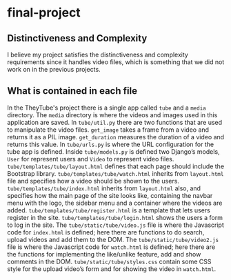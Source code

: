 # final-project

## Distinctiveness and Complexity

I believe my project satisfies the distinctiveness and complexity requirements since it handles video files, which is something that we did not work on in the previous projects. 

## What is contained in each file

In the TheyTube's project there is a single app called `tube` and a `media` directory. The `media` directory is where the videos and images used in this application are saved. In `tube/util.py` there are two functions that are used to manipulate the video files. `get_image` takes a frame from a video and returns it as a PIL image. `get_duration` measures the duration of a video and returns this value. In `tube/urls.py` is where the URL configuration for the tube app is defined. Inside `tube/models.py` is defined two Django’s models, `User` for represent users and `Video` to represent video files. `tube/templates/tube/layout.html` defines that each page should include the Bootstrap library. `tube/templates/tube/watch.html` inherits from `layout.html` file and specifies how a video should be shown to the users. `tube/templates/tube/index.html` inherits from `layout.html` also, and specifies how the main page of the site looks like, containing the navbar menu with the logo, the sidebar menu and a container where the videos are added. `tube/templates/tube/register.html` is a template that lets users register in the site. `tube/templates/tube/login.html` shows the users a form to log in the site. The `tube/static/tube/video.js` file is where the Javascript code for `index.html` is defined; here there are functions to do search, upload videos and add them to the DOM. The `tube/static/tube/video2.js` file is where the Javascript code for `watch.html` is defined; here there are the functions for implementing the like/unlike feature, add and show comments in the DOM. `tube/static/tube/styles.css` contain some CSS style for the upload video’s form and for showing the video in `watch.html`.